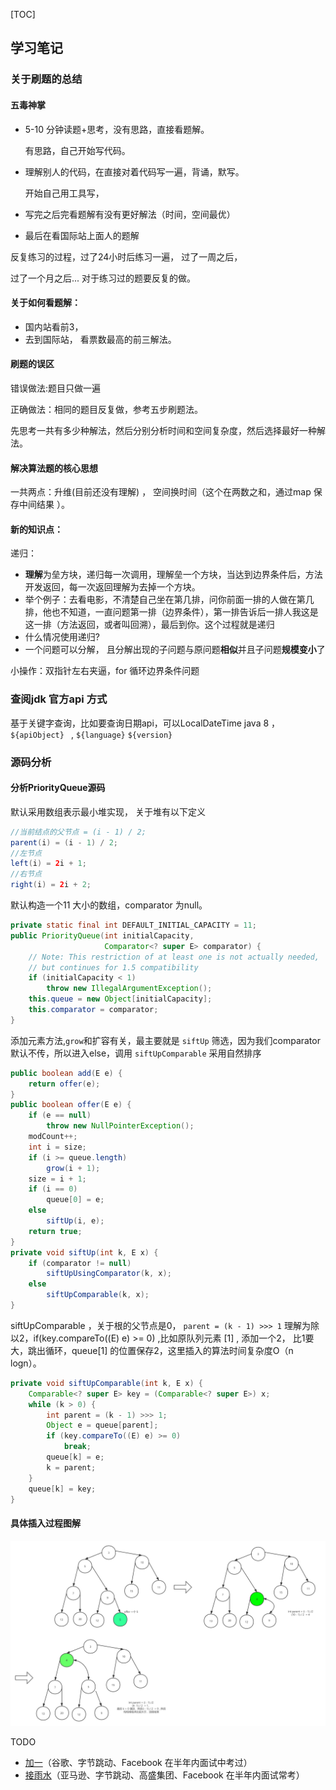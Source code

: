 [TOC]



## 学习笔记

### 关于刷题的总结

#### 五毒神掌 

* 5-10 分钟读题+思考，没有思路，直接看题解。

  有思路，自己开始写代码。 

* 理解别人的代码，在直接对着代码写一遍，背诵，默写。 

  开始自己用工具写，

* 写完之后完看题解有没有更好解法（时间，空间最优）

* 最后在看国际站上面人的题解

反复练习的过程，过了24小时后练习一遍， 过了一周之后，

过了一个月之后... 对于练习过的题要反复的做。



#### 关于如何看题解：

* 国内站看前3， 
* 去到国际站， 看票数最高的前三解法。



#### 刷题的误区 

错误做法:题目只做一遍

正确做法：相同的题目反复做，参考五步刷题法。

先思考一共有多少种解法，然后分别分析时间和空间复杂度，然后选择最好一种解法。



#### 解决算法题的核心思想

一共两点：升维(目前还没有理解) ， 空间换时间（这个在两数之和，通过map 保存中间结果 ）。



#### 新的知识点：

递归： 

* **理解**为垒方块，递归每一次调用，理解垒一个方块，当达到边界条件后，方法开发返回，每一次返回理解为去掉一个方块。 
* 举个例子：去看电影，不清楚自己坐在第几排，问你前面一排的人做在第几排，他也不知道，一直问题第一排（边界条件），第一排告诉后一排人我这是这一排（方法返回，或者叫回溯），最后到你。这个过程就是递归 
*  什么情况使用递归? 
  * 一个问题可以分解， 且分解出现的子问题与原问题**相似**并且子问题**规模变小**了 



小操作：双指针左右夹逼，for 循环边界条件问题



### 查阅jdk 官方api 方式

基于关键字查询，比如要查询日期api，可以LocalDateTime java 8 ，`${apiObject} ` , `${language}` `${version}`



### 源码分析

#### 分析PriorityQueue源码

默认采用数组表示最小堆实现， 关于堆有以下定义 

```java
//当前结点的父节点 = (i - 1) / 2;
parent(i) = (i - 1) / 2;
//左节点
left(i) = 2i + 1;
//右节点 
right(i) = 2i + 2; 
```



默认构造一个11 大小的数组，comparator 为null。

```java
private static final int DEFAULT_INITIAL_CAPACITY = 11;
public PriorityQueue(int initialCapacity,
                     Comparator<? super E> comparator) {
    // Note: This restriction of at least one is not actually needed,
    // but continues for 1.5 compatibility
    if (initialCapacity < 1)
        throw new IllegalArgumentException();
    this.queue = new Object[initialCapacity];
    this.comparator = comparator;
}
```



添加元素方法,`grow`和扩容有关，最主要就是 `siftUp` 筛选，因为我们comparator 默认不传，所以进入else，调用 `siftUpComparable` 采用自然排序 

```java
public boolean add(E e) {
    return offer(e);
}
public boolean offer(E e) {
    if (e == null)
        throw new NullPointerException();
    modCount++;
    int i = size;
    if (i >= queue.length)
        grow(i + 1);
    size = i + 1;
    if (i == 0)
        queue[0] = e;
    else
        siftUp(i, e);
    return true;
}
private void siftUp(int k, E x) {
    if (comparator != null)
        siftUpUsingComparator(k, x);
    else
        siftUpComparable(k, x);
}
```



siftUpComparable ，关于根的父节点是0， `parent = (k - 1) >>> 1`  理解为除以2，if(key.compareTo((E) e) >= 0) ,比如原队列元素 [1] , 添加一个2， 比1要大，跳出循环，queue[1] 的位置保存2，这里插入的算法时间复杂度O（n logn）。 

```java
private void siftUpComparable(int k, E x) {
    Comparable<? super E> key = (Comparable<? super E>) x;
    while (k > 0) {
        int parent = (k - 1) >>> 1;
        Object e = queue[parent];
        if (key.compareTo((E) e) >= 0)
            break;
        queue[k] = e;
        k = parent;
    }
    queue[k] = key;
}
```



#### 具体插入过程图解

![priority](../images/优先级队列.png)



TODO

- [加一](https://leetcode-cn.com/problems/plus-one/)（谷歌、字节跳动、Facebook 在半年内面试中考过） 
- [接雨水](https://leetcode.com/problems/trapping-rain-water/)（亚马逊、字节跳动、高盛集团、Facebook 在半年内面试常考）



